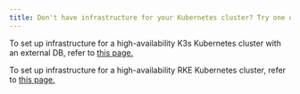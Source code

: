 ```yaml
---
title: Don't have infrastructure for your Kubernetes cluster? Try one of these tutorials.
---
```


<head>
  <link rel="canonical" href="https://ranchermanager.docs.rancher.com/how-to-guides/new-user-guides/infrastructure-setup"/>
</head>

To set up infrastructure for a high-availability K3s Kubernetes cluster with an external DB, refer to [this page.](ha-k3s-kubernetes-cluster.md)


To set up infrastructure for a high-availability RKE Kubernetes cluster, refer to [this page.](ha-rke1-kubernetes-cluster.md)

